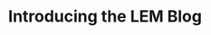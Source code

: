 ---
layout: post
title: "Introducing the LEM Blog"
image: /assets/blog/introducing-blog.png
permalink: /blog/introducing-blog
main-text: | 
  Welcome to the LEM blog page!
  
  Updates about what is happening with LEM will be posted here!
  Things like new features, changes to existing features, improvements to the game, etc.. will be found here!
  
  Stay tuned for updates! And before you go, i'd like to mention that the Experimental Server does exist!
  The Experimental Server is used for testing new features that just arent fully stable for being available on all servers yet.
  As of writing this, the New Dimension Loader and ModTools/Modloader are available there!
  Go check it out! The ip for it is `test.leb.derpbox.xyz`
markdown: true
---
